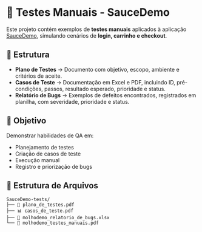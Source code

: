 # 🧪 Testes Manuais - SauceDemo

Este projeto contém exemplos de **testes manuais** aplicados à aplicação [SauceDemo](https://www.saucedemo.com/), simulando cenários de **login, carrinho e checkout**.

## 📂 Estrutura
- **Plano de Testes** → Documento com objetivo, escopo, ambiente e critérios de aceite.
- **Casos de Teste** → Documentação em Excel e PDF, incluindo ID, pré-condições, passos, resultado esperado, prioridade e status.
- **Relatório de Bugs** → Exemplos de defeitos encontrados, registrados em planilha, com severidade, prioridade e status.

## 🎯 Objetivo
Demonstrar habilidades de QA em:
- Planejamento de testes
- Criação de casos de teste
- Execução manual
- Registro e priorização de bugs

## 📁 Estrutura de Arquivos
```
SauceDemo-tests/
├── 📄 plano_de_testes.pdf
├── 📊 casos_de_teste.pdf
├── 🐞 molhodemo_relatorio_de_bugs.xlsx
└── 📑 molhodemo_testes_manuais.pdf
```

